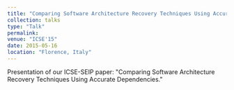 ```yaml
---
title: "Comparing Software Architecture Recovery Techniques Using Accurate Dependencies"
collection: talks
type: "Talk"
permalink:
venue: "ICSE'15"
date: 2015-05-16
location: "Florence, Italy"
---
```


Presentation of our ICSE-SEIP paper: "Comparing Software Architecture Recovery Techniques Using Accurate Dependencies."
